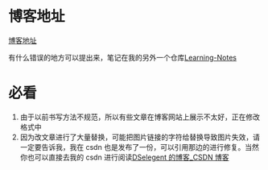 # 博客地址

[博客地址](https://blog.dselegent.icu)

有什么错误的地方可以提出来，笔记在我的另外一个仓库[Learning-Notes](https://github.com/dselegent/Learning-Notes)

# 必看

1. 由于以前书写方法不规范，所以有些文章在博客网站上展示不太好，正在修改格式中
2. 因为改文章进行了大量替换，可能把图片链接的字符给替换导致图片失效，请一定要告诉我，我在 csdn 也是发布了一份，可以引用那边的进行修复。当然你也可以直接去我的 csdn 进行阅读[DSelegent 的博客\_CSDN 博客](https://blog.csdn.net/DSelegent)
